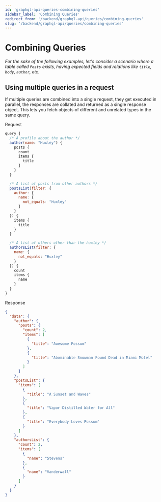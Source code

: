 ```yaml
---
id: 'graphql-api-queries-combining-queries'
sidebar_label: 'Combining Queries'
redirect_from: '/backend/graphql-api/queries/combining-queries'
slug: '/backend/graphql-api/queries/combining-queries'
---
```


# Combining Queries

_For the sake of the following examples, let's consider a scenario where a table called `Posts` exists, having expected fields and relations like `title`, `body`, `author`, etc._

## Using multiple queries in a request

If multiple queries are combined into a single request, they get executed in parallel, the responses are collated and returned as a single response object. This lets you fetch objects of different and unrelated types in the same query.

<div class="code-sample">
<div>
<label>Request</label>

```javascript
query {
  /* A profile about the author */
  author(name: "Huxley") {
    posts {
      count
      items {
        title
      }
    }
  }

  /* A list of posts from other authors */
  postsList(filter: {
    author: {
      name: {
        not_equals: "Huxley"
      }
    }
  }) {
    items {
      title
    }
  }

  /* A list of others other than the huxley */
  authorsList(filter: {
    name: {
      not_equals: "Huxley"
    }
  }) {
    count
    items {
      name
    }
  }
}
```

</div>
<div>
<label>Response</label>

```json
{
  "data": {
    "author": {
      "posts": {
        "count": 2,
        "items": [
          {
            "title": "Awesome Possum"
          },
          {
            "title": "Abominable Snowman Found Dead in Miami Motel"
          }
        ]
      }
    },
    "postsList": {
      "items": [
        {
          "title": "A Sunset and Waves"
        },
        {
          "title": "Vapor Distilled Water for All"
        },
        {
          "title": "Everybody Loves Possum"
        }
      ]
    },
    "authorsList": {
      "count": 2,
      "items": [
        {
          "name": "Stevens"
        },
        {
          "name": "Vanderwall"
        }
      ]
    }
  }
}
```

</div>
</div>

